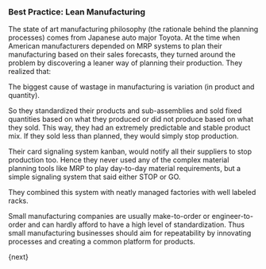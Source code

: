 ### Best Practice: Lean Manufacturing

The state of art manufacturing philosophy (the rationale behind the planning
processes) comes from Japanese auto major Toyota. At the time when American
manufacturers depended on MRP systems to plan their manufacturing based on
their sales forecasts, they turned around the problem by discovering a leaner
way of planning their production. They realized that:

The biggest cause of wastage in manufacturing is variation (in product and
quantity).

So they standardized their products and sub-assemblies and sold fixed
quantities based on what they produced or did not produce based on what they
sold. This way, they had an extremely predictable and stable product mix. If
they sold less than planned, they would simply stop production.

Their card signaling system kanban, would notify all their suppliers to stop
production too. Hence they never used any of the complex material planning
tools like MRP to play day-to-day material requirements, but a simple
signaling system that said either STOP or GO.

They combined this system with neatly managed factories with well labeled
racks.

Small manufacturing companies are usually make-to-order or engineer-to-order
and can hardly afford to have a high level of standardization. Thus small
manufacturing businesses should aim for repeatability by innovating processes
and creating a common platform for products.

{next}
